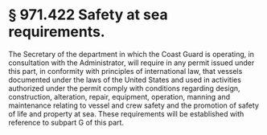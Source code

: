 # § 971.422   Safety at sea requirements.

The Secretary of the department in which the Coast Guard is operating, in consultation with the Administrator, will require in any permit issued under this part, in conformity with principles of international law, that vessels documented under the laws of the United States and used in activities authorized under the permit comply with conditions regarding design, construction, alteration, repair, equipment, operation, manning and maintenance relating to vessel and crew safety and the promotion of safety of life and property at sea. These requirements will be established with reference to subpart G of this part.




